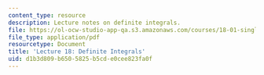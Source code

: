 ```yaml
---
content_type: resource
description: Lecture notes on definite integrals.
file: https://ol-ocw-studio-app-qa.s3.amazonaws.com/courses/18-01-single-variable-calculus-fall-2006/d1b3d809b6505825b5cde0cee823fa0f_lec18.pdf
file_type: application/pdf
resourcetype: Document
title: 'Lecture 18: Definite Integrals'
uid: d1b3d809-b650-5825-b5cd-e0cee823fa0f
---
```

